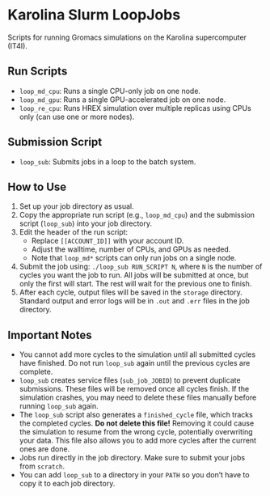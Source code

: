 # Karolina Slurm LoopJobs

Scripts for running Gromacs simulations on the Karolina supercomputer (IT4I).

## Run Scripts
- `loop_md_cpu`: Runs a single CPU-only job on one node.
- `loop_md_gpu`: Runs a single GPU-accelerated job on one node.
- `loop_re_cpu`: Runs HREX simulation over multiple replicas using CPUs only (can use one or more nodes).

## Submission Script
- `loop_sub`: Submits jobs in a loop to the batch system.

## How to Use
1. Set up your job directory as usual.
2. Copy the appropriate run script (e.g., `loop_md_cpu`) and the submission script (`loop_sub`) into your job directory.
3. Edit the header of the run script:
   - Replace `[[ACCOUNT_ID]]` with your account ID.
   - Adjust the walltime, number of CPUs, and GPUs as needed.
   - Note that `loop_md*` scripts can only run jobs on a single node.
4. Submit the job using: `./loop_sub RUN_SCRIPT N`, where `N` is the number of cycles you want the job to run. All jobs will be submitted at once, but only the first will start. The rest will wait for the previous one to finish.
5. After each cycle, output files will be saved in the `storage` directory. Standard output and error logs will be in `.out` and `.err` files in the job directory.

## Important Notes
- You cannot add more cycles to the simulation until all submitted cycles have finished. Do not run `loop_sub` again until the previous cycles are complete.
- `loop_sub` creates service files (`sub_job_JOBID`) to prevent duplicate submissions. These files will be removed once all cycles finish. If the simulation crashes, you may need to delete these files manually before running `loop_sub` again.
- The `loop_sub` script also generates a `finished_cycle` file, which tracks the completed cycles. **Do not delete this file!** Removing it could cause the simulation to resume from the wrong cycle, potentially overwriting your data. This file also allows you to add more cycles after the current ones are done.
- Jobs run directly in the job directory. Make sure to submit your jobs from `scratch`.
- You can add `loop_sub` to a directory in your `PATH` so you don’t have to copy it to each job directory.
